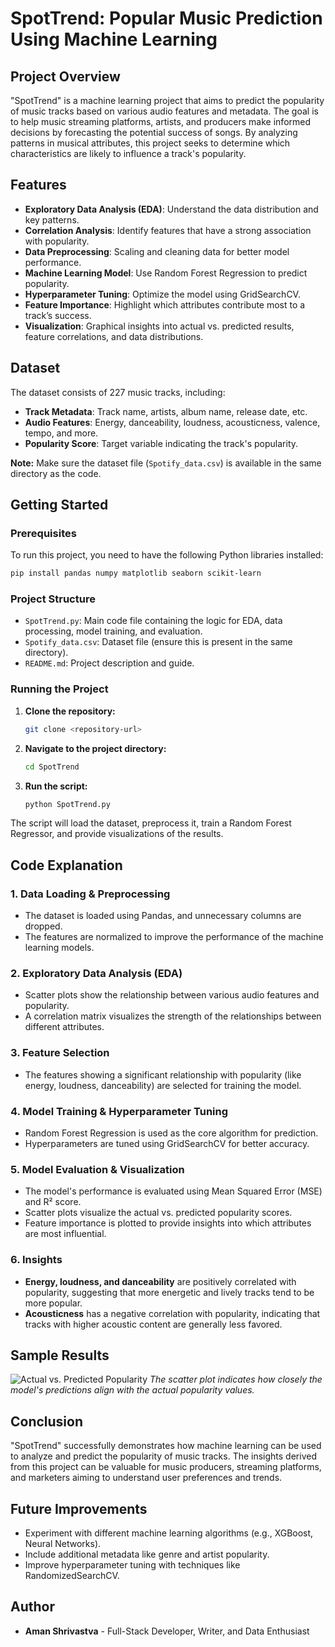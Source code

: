 # **SpotTrend: Popular Music Prediction Using Machine Learning**

## **Project Overview**
"SpotTrend" is a machine learning project that aims to predict the popularity of music tracks based on various audio features and metadata. The goal is to help music streaming platforms, artists, and producers make informed decisions by forecasting the potential success of songs. By analyzing patterns in musical attributes, this project seeks to determine which characteristics are likely to influence a track's popularity.

## **Features**
- **Exploratory Data Analysis (EDA)**: Understand the data distribution and key patterns.
- **Correlation Analysis**: Identify features that have a strong association with popularity.
- **Data Preprocessing**: Scaling and cleaning data for better model performance.
- **Machine Learning Model**: Use Random Forest Regression to predict popularity.
- **Hyperparameter Tuning**: Optimize the model using GridSearchCV.
- **Feature Importance**: Highlight which attributes contribute most to a track’s success.
- **Visualization**: Graphical insights into actual vs. predicted results, feature correlations, and data distributions.

## **Dataset**
The dataset consists of 227 music tracks, including:
- **Track Metadata**: Track name, artists, album name, release date, etc.
- **Audio Features**: Energy, danceability, loudness, acousticness, valence, tempo, and more.
- **Popularity Score**: Target variable indicating the track's popularity.

**Note:** Make sure the dataset file (`Spotify_data.csv`) is available in the same directory as the code.

## **Getting Started**

### **Prerequisites**
To run this project, you need to have the following Python libraries installed:
```bash
pip install pandas numpy matplotlib seaborn scikit-learn
```

### **Project Structure**
- `SpotTrend.py`: Main code file containing the logic for EDA, data processing, model training, and evaluation.
- `Spotify_data.csv`: Dataset file (ensure this is present in the same directory).
- `README.md`: Project description and guide.

### **Running the Project**
1. **Clone the repository:**
   ```bash
   git clone <repository-url>
   ```
2. **Navigate to the project directory:**
   ```bash
   cd SpotTrend
   ```
3. **Run the script:**
   ```bash
   python SpotTrend.py
   ```

The script will load the dataset, preprocess it, train a Random Forest Regressor, and provide visualizations of the results.

## **Code Explanation**
### **1. Data Loading & Preprocessing**
- The dataset is loaded using Pandas, and unnecessary columns are dropped.
- The features are normalized to improve the performance of the machine learning models.

### **2. Exploratory Data Analysis (EDA)**
- Scatter plots show the relationship between various audio features and popularity.
- A correlation matrix visualizes the strength of the relationships between different attributes.

### **3. Feature Selection**
- The features showing a significant relationship with popularity (like energy, loudness, danceability) are selected for training the model.

### **4. Model Training & Hyperparameter Tuning**
- Random Forest Regression is used as the core algorithm for prediction.
- Hyperparameters are tuned using GridSearchCV for better accuracy.

### **5. Model Evaluation & Visualization**
- The model's performance is evaluated using Mean Squared Error (MSE) and R² score.
- Scatter plots visualize the actual vs. predicted popularity scores.
- Feature importance is plotted to provide insights into which attributes are most influential.

### **6. Insights**
- **Energy, loudness, and danceability** are positively correlated with popularity, suggesting that more energetic and lively tracks tend to be more popular.
- **Acousticness** has a negative correlation with popularity, indicating that tracks with higher acoustic content are generally less favored.

## **Sample Results**
![Actual vs. Predicted Popularity](path/to/actual_vs_predicted.png)
*The scatter plot indicates how closely the model's predictions align with the actual popularity values.*

## **Conclusion**
"SpotTrend" successfully demonstrates how machine learning can be used to analyze and predict the popularity of music tracks. The insights derived from this project can be valuable for music producers, streaming platforms, and marketers aiming to understand user preferences and trends.

## **Future Improvements**
- Experiment with different machine learning algorithms (e.g., XGBoost, Neural Networks).
- Include additional metadata like genre and artist popularity.
- Improve hyperparameter tuning with techniques like RandomizedSearchCV.

## **Author**
- **Aman Shrivastva** - Full-Stack Developer, Writer, and Data Enthusiast


